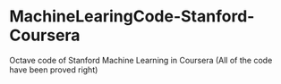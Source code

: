 # MachineLearingCode-Stanford-Coursera
Octave code of Stanford Machine Learning in Coursera (All of the code have been proved right)
